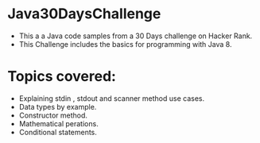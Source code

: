 # Java30DaysChallenge
- This a a Java code samples from a 30 Days challenge on Hacker Rank.
- This Challenge includes the basics for programming with Java 8.
# Topics covered:
  - Explaining stdin , stdout and scanner method use cases.
  - Data types by example.
  - Constructor method.
  - Mathematical perations.
  - Conditional statements.
 

